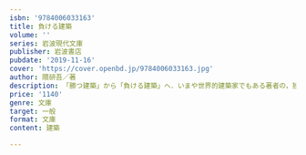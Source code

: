 ```yaml
---
isbn: '9784006033163'
title: 負ける建築
volume: ''
series: 岩波現代文庫
publisher: 岩波書店
pubdate: '2019-11-16'
cover: 'https://cover.openbd.jp/9784006033163.jpg'
author: 隈研吾／著
description: 「勝つ建築」から「負ける建築」へ．いまや世界的建築家でもある著者の，独自の建築哲学が窺える論集．
price: '1140'
genre: 文庫
target: 一般
format: 文庫
content: 建築

---
```


